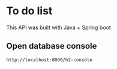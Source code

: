 # To do list

This API was built with Java + Spring boot

## Open database console

`http://localhost:8080/h2-console`